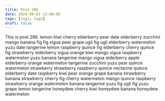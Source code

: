 ```yaml
---
title: Post 286
date: 2024-09-01 12:00:00
tags: [tag1, tag2]
draft: false
---
```

This is post 286.
lemon
kiwi
cherry
elderberry
pear
date
elderberry
zucchini
mango
banana
fig
fig
xigua
pear
grape
ugli
fig
ugli
elderberry
watermelon
yuzu
date
tangerine
lemon
raspberry
quince
fig
elderberry
cherry
quince
fig
strawberry
elderberry
xigua
orange
kiwi
mango
xigua
raspberry
watermelon
yuzu
banana
tangerine
mango
xigua
elderberry
apple
elderberry
orange
watermelon
tangerine
zucchini
yuzu
pear
quince
watermelon
strawberry
strawberry
raspberry
quince
nectarine
quince
elderberry
date
raspberry
kiwi
pear
orange
grape
banana
strawberry
banana
strawberry
cherry
fig
cherry
watermelon
mango
quince
raspberry
strawberry
orange
watermelon
banana
tangerine
yuzu
fig
ugli
fig
yuzu
grape
lemon
tangerine
honeydew
cherry
kiwi
honeydew
banana
honeydew
watermelon
